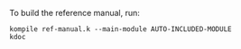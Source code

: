 <!-- Copyright (c) 2015-2018 K Team. All Rights Reserved. -->
To build the reference manual, run:
```
kompile ref-manual.k --main-module AUTO-INCLUDED-MODULE
kdoc
```
